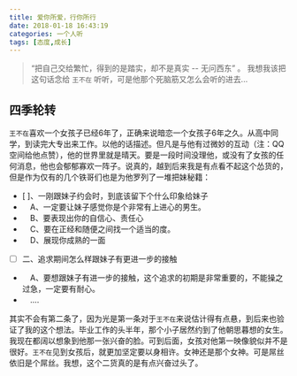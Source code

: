```yaml
---
title: 爱你所爱，行你所行
date: 2018-01-18 16:43:19
categories: 一个人听
tags: [态度,成长]
---
```


> “把自己交给繁忙，得到的是踏实，却不是真实 --   无问西东” 。 我想我该把这句话念给 `王不在` 听听，可是他那个死脑筋又怎么会听的进去...

<!--More-->

## 四季轮转
`王不在`喜欢一个女孩子已经6年了，正确来说暗恋一个女孩子6年之久。从高中同学，到读完大专出来工作。以他的话描述。但凡是与他有过微妙的互动（注：QQ空间给他点赞），他的世界里就是晴天。要是一段时间没理他，或没有了女孩的任何消息，他也会郁郁寡欢一阵子。说真的，越到后来我是有点看不起这个怂货的，但是作为仅有的几个铁哥们也是为他罗列了一堆把妹秘籍：
- [ ]、一刚跟妹子约会时，到底该留下个什么印象给妹子 
-  　A、一定要让妹子感觉你是个非常有上进心的男生。
-  　B、要表现出你的自信心、责任心 
-  　C、要在正经和随便之间找一个适当的度。 
-  　D、展现你成熟的一面 
- [ ] 二、追求期间怎么样跟妹子有更进一步的接触 
- 　A、要想跟妹子有进一步的接触，这个追求的初期是非常重要的，不能操之过急，一定要有耐心。
- 　....


其实不会有第二条了，因为光是第一条对于`王不在`来说估计得有点悬，到后来也验证了我的这个想法。毕业工作的头半年，那个小子居然约到了他朝思暮想的女生。我现在都阔以想象到他那一张兴奋的脸。可到后面，女孩对他第一映像貌似并不是很好。`王不在`见到女孩后，就更加坚定要以身相许。女神还是那个女神。可是屌丝依旧是个屌丝。我想，这个二货真的是有点兴奋过头了。
